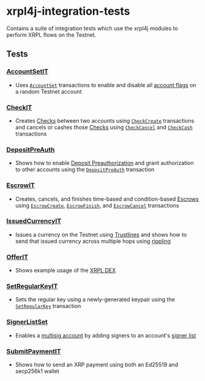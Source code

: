# xrpl4j-integration-tests
Contains a suite of integration tests which use the xrpl4j modules to perform XRPL flows on the Testnet.

## Tests
### [AccountSetIT](./src/test/java/org/xrpl/xrpl4j/tests/AccountSetIT.java)
- Uses [`AccountSet`](../xrpl4j-model/src/main/java/org/xrpl/xrpl4j/model/fl/fl/transactions/AccountSet.java) transactions to enable and disable all 
[account flags](https://xrpl.org/accountroot.html#accountroot-flags) on a random Testnet account

### [CheckIT](./src/test/java/org/xrpl/xrpl4j/tests/CheckIT.java)
- Creates [Checks](https://xrpl.org/checks.html#checks) between two accounts using 
[`CheckCreate`](../xrpl4j-model/src/main/java/org/xrpl/xrpl4j/model/fl/fl/transactions/CheckCreate.java) transactions 
and cancels or cashes those [Checks]() using [`CheckCancel`](../xrpl4j-model/src/main/java/org/xrpl/xrpl4j/model/fl/fl/transactions/CheckCancel.java) and 
[`CheckCash`](../xrpl4j-model/src/main/java/org/xrpl/xrpl4j/model/fl/fl/transactions/CheckCash.java) transactions

### [DepositPreAuth](./src/test/java/org/xrpl/xrpl4j/tests/DepositPreAuthIT.java)
- Shows how to enable [Deposit Preauthorization](https://xrpl.org/depositauth.html#deposit-authorization) and grant authorization to other accounts using the 
[`DepositPreAuth`](../xrpl4j-model/src/main/java/org/xrpl/xrpl4j/model/fl/fl/transactions/DepositPreAuth.java) transaction

### [EscrowIT](./src/test/java/org/xrpl/xrpl4j/tests/EscrowIT.java)
- Creates, cancels, and finishes time-based and condition-based [Escrows](https://xrpl.org/escrow.html#escrow) using 
[`EscrowCreate`](../xrpl4j-model/src/main/java/org/xrpl/xrpl4j/model/fl/fl/transactions/EscrowCreate.java), 
[`EscrowFinish`](../xrpl4j-model/src/main/java/org/xrpl/xrpl4j/model/fl/fl/transactions/EscrowFinish.java), and 
[`EscrowCancel`](../xrpl4j-model/src/main/java/org/xrpl/xrpl4j/model/fl/fl/transactions/EscrowCancel.java) transactions

### [IssuedCurrencyIT](./src/test/java/org/xrpl/xrpl4j/tests/IssuedCurrencyIT.java)
- Issues a currency on the Testnet using [Trustlines](https://xrpl.org/trust-lines-and-issuing.html#trust-lines-and-issuing) and shows how to send 
that issued currency across multiple hops using [rippling](https://xrpl.org/rippling.html)

### [OfferIT](./src/test/java/org/xrpl/xrpl4j/tests/OfferIT.java)
- Shows example usage of the [XRPL DEX](https://xrpl.org/decentralized-exchange.html)

### [SetRegularKeyIT](./src/test/java/org/xrpl/xrpl4j/tests/SetRegularKeyIT.java)
- Sets the regular key using a newly-generated keypair using the [`SetRegularKey`](../xrpl4j-model/src/main/java/org/xrpl/xrpl4j/model/fl/fl/transactions/SetRegularKey.java)
transaction

### [SignerListSet](./src/test/java/org/xrpl/xrpl4j/tests/SignerListSetIT.java)
- Enables a [multisig account](https://xrpl.org/multi-signing.html#multi-signing) by adding signers to an account's 
[signer list](https://xrpl.org/multi-signing.html#signer-lists)

### [SubmitPaymentIT](./src/test/java/org/xrpl/xrpl4j/tests/SubmitPaymentIT.java)
- Shows how to send an XRP payment using both an Ed25519 and secp256k1 wallet
